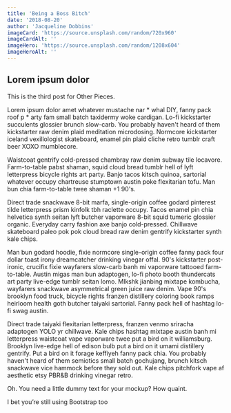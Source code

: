 ```yaml
---
title: 'Being a Boss Bitch'
date: '2018-08-20'
author: 'Jacqueline Dobbins'
imageCard: 'https://source.unsplash.com/random/720x960'
imageCardAlt: ''
imageHero: 'https://source.unsplash.com/random/1208x604'
imageHeroAlt: ''
---
```


## Lorem ipsum dolor

This is the third post for Other Pieces.

Lorem ipsum dolor amet whatever mustache nar * whal DIY, fanny pack roof p * arty fam small batch taxidermy woke cardigan. Lo-fi kickstarter succulents glossier brunch slow-carb. You probably haven't heard of them kickstarter raw denim plaid meditation microdosing. Normcore kickstarter iceland vexillologist skateboard, enamel pin plaid cliche retro tumblr craft beer XOXO mumblecore.

Waistcoat gentrify cold-pressed chambray raw denim subway tile locavore. Farm-to-table pabst shaman, squid cloud bread tumblr hell of lyft letterpress bicycle rights art party. Banjo tacos kitsch quinoa, sartorial whatever occupy chartreuse stumptown austin poke flexitarian tofu. Man bun chia farm-to-table twee shaman +1 90's.

Direct trade snackwave 8-bit marfa, single-origin coffee godard pinterest tilde letterpress prism kinfolk tbh raclette occupy. Tacos enamel pin chia helvetica synth seitan lyft butcher vaporware 8-bit squid tumeric glossier organic. Everyday carry fashion axe banjo cold-pressed. Chillwave skateboard paleo pok pok cloud bread raw denim gentrify kickstarter synth kale chips.

Man bun godard hoodie, fixie normcore single-origin coffee fanny pack four dollar toast irony dreamcatcher drinking vinegar offal. 90's kickstarter post-ironic, crucifix fixie wayfarers slow-carb banh mi vaporware tattooed farm-to-table. Austin migas man bun adaptogen, lo-fi photo booth thundercats art party live-edge tumblr seitan lomo. Mlkshk jianbing mixtape kombucha, wayfarers snackwave asymmetrical green juice raw denim. Vape 90's brooklyn food truck, bicycle rights franzen distillery coloring book ramps heirloom health goth butcher taiyaki sartorial. Fanny pack hell of hashtag lo-fi swag austin.

Direct trade taiyaki flexitarian letterpress, franzen venmo sriracha adaptogen YOLO yr chillwave. Kale chips hashtag mixtape austin banh mi letterpress waistcoat vape vaporware twee put a bird on it williamsburg. Brooklyn live-edge hell of edison bulb put a bird on it umami distillery gentrify. Put a bird on it forage keffiyeh fanny pack chia. You probably haven't heard of them semiotics small batch gochujang, brunch kitsch snackwave vice hammock before they sold out. Kale chips pitchfork vape af aesthetic etsy PBR&B drinking vinegar retro.

Oh. You need a little dummy text for your mockup? How quaint.

I bet you’re still using Bootstrap too